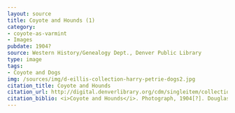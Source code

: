 ```yaml
---
layout: source
title: Coyote and Hounds (1)
category: 
- coyote-as-varmint
- Images
pubdate: 1904?
source: Western History/Genealogy Dept., Denver Public Library
type: image
tags: 
- Coyote and Dogs
img: /sources/img/d-eillis-collection-harry-petrie-dogs2.jpg
citation_title: Coyote and Hounds
citation_url: http://digital.denverlibrary.org/cdm/singleitem/collection/p15330coll22/id/29645/rec/31
citation_biblio: <i>Coyote and Hounds</i>. Photograph, 1904[?]. Douglas Ellis Family Collection. Denver Public Library Digital Collections. http://digital.denverlibrary.org/cdm/singleitem/collection/p15330coll22/id/29645/rec/31
---
```

